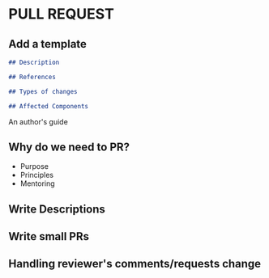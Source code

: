# PULL REQUEST

## Add a template

```markdown
## Description

## References

## Types of changes

## Affected Components
```

An author's guide


## Why do we need to PR?
- Purpose
- Principles
- Mentoring


## Write Descriptions

## Write small PRs

## Handling reviewer's comments/requests change

